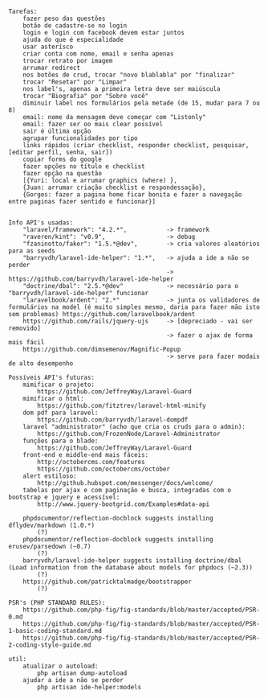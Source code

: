 
    Tarefas:
        fazer peso das questões
        botão de cadastre-se no login
        login e login com facebook devem estar juntos
        ajuda do que é especialidade
        usar asterísco
        criar conta com nome, email e senha apenas
        trocar retrato por imagem
        arrumar redirect
        nos botões de crud, trocar "novo blablabla" por "finalizar"
        trocar "Resetar" por "Limpar"
        nos label's, apenas a primeira letra deve ser maiúscula
        trocar "Biografia" por "Sobre você"
        diminuir label nos formulários pela metade (de 15, mudar para 7 ou 8)
        email: nome da mensagem deve começar com "Listonly"
        email: fazer ser oo mais clear possível
        sair é última opção
        agrupar funcionalidades por tipo
        links rápidos (criar checklist, responder checklist, pesquisar, [editar perfil, senha, sair])
        copiar forms do google
        fazer opções no título e checklist
        fazer opção na questão
        [{Yuri: local e arrumar graphics (where) },
        {Juan: arrumar criação checklist e respondessação},
        {Gorges: fazer a pagina home ficar bonita e fazer a navegação entre paginas fazer sentido e funcionar}]


    Info API's usadas:
        "laravel/framework": "4.2.*",           -> framework
        "raveren/kint": "v0.9",                 -> debug
        "fzaninotto/faker": "1.5.*@dev",        -> cria valores aleatórios para as seeds
        "barryvdh/laravel-ide-helper": "1.*",   -> ajuda a ide a não se perder
                                                -> https://github.com/barryvdh/laravel-ide-helper
        "doctrine/dbal": "2.5.*@dev"            -> necessário para o "barryvdh/laravel-ide-helper" funcionar
        "laravelbook/ardent": "2.*"             -> junta os validadores de formulários na model (é muito simples mesmo, daria para fazer mão isto sem problemas) https://github.com/laravelbook/ardent
        https://github.com/rails/jquery-ujs     -> [depreciado - vai ser removido]
                                                -> fazer o ajax de forma mais fácil
        https://github.com/dimsemenov/Magnific-Popup
                                                -> serve para fazer modais de alto desempenho

    Possíveis API's futuras:
        mimificar o projeto:
            https://github.com/JeffreyWay/Laravel-Guard
        mimificar o html:
            https://github.com/fitztrev/laravel-html-minify
        dom pdf para laravel:
            https://github.com/barryvdh/laravel-dompdf
        laravel "administrator" (acho que cria os cruds para o admin):
            https://github.com/FrozenNode/Laravel-Administrator
        funções para o blade:
            https://github.com/JeffreyWay/Laravel-Guard
        front-end e middle-end mais fáceis:
            http://octobercms.com/features
            https://github.com/octobercms/october
        alert estiloso:
            http://github.hubspot.com/messenger/docs/welcome/
        tabelas por ajax e com paginação e busca, integradas com o bootstrap e jquery e acessível:
            http://www.jquery-bootgrid.com/Examples#data-api

        phpdocumentor/reflection-docblock suggests installing dflydev/markdown (1.0.*)
            (?)
        phpdocumentor/reflection-docblock suggests installing erusev/parsedown (~0.7)
            (?)
        barryvdh/laravel-ide-helper suggests installing doctrine/dbal (Load information from the database about models for phpdocs (~2.3))
            (?)
        https://github.com/patricktalmadge/bootstrapper
            (?)

    PSR's (PHP STANDARD RULES):
        https://github.com/php-fig/fig-standards/blob/master/accepted/PSR-0.md
        https://github.com/php-fig/fig-standards/blob/master/accepted/PSR-1-basic-coding-standard.md
        https://github.com/php-fig/fig-standards/blob/master/accepted/PSR-2-coding-style-guide.md

    util:
        atualizar o autoload:
            php artisan dump-autoload
        ajudar a ide a não se perder
            php artisan ide-helper:models